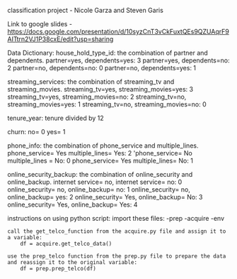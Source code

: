 classification project - Nicole Garza and Steven Garis

Link to google slides - https://docs.google.com/presentation/d/10syzCnT3vCkFuxtQEs9QZUAqrF9AITtrn2VJ1P38cxE/edit?usp=sharing

Data Dictionary: 
house_hold_type_id: the combination of partner and dependents.
    partner=yes, dependents=yes: 3
    partner=yes, dependents=no: 2
    partner=no, dependents=no: 0
    partner=no, dependents=yes: 1

streaming_services: the combination of streaming_tv and streaming_movies.
    streaming_tv=yes, streaming_movies=yes: 3
    streaming_tv=yes, streaming_movies=no: 2
    streaming_tv=no, streaming_movies=yes: 1
    streaming_tv=no, streaming_movies=no: 0

tenure_year: tenure divided by 12

churn: 
    no= 0
    yes= 1

phone_info: the combination of phone_service and multiple_lines.
    phone_service= Yes multiple_lines= Yes: 2
    'phone_service= No multiple_lines = No: 0
    phone_service= Yes multiple_lines= No: 1

online_security_backup: the combination of online_security and online_backup.
    internet service= no, internet service= no: 0
    online_security= no, online_backup= no: 1
    online_security= no, online_backup= yes: 2
    online_security= Yes, online_backup= No: 3
    online_security= Yes, online_backup= Yes: 4

instructions on using python script:
    import these files:
        -prep
        -acquire
        -env

    call the get_telco_function from the acquire.py file and assign it to a variable: 
        df = acquire.get_telco_data()

    use the prep_telco function from the prep.py file to prepare the data and reassign it to the original variable:
        df = prep.prep_telco(df)
